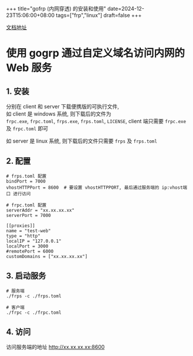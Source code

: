 +++
title="gofrp (内网穿透) 的安装和使用"
date=2024-12-23T15:06:00+08:00
tags=["frp","linux"]
draft=false
+++

[文档地址](https://gofrp.org/zh-cn/docs/)

# 使用 gogrp 通过自定义域名访问内网的 Web 服务

## 1. 安装
分别在 client 和 server 下载便携版的可执行文件,   
如 client 是 windows 系统, 则下载后的文件为  
`frpc.exe`, `frpc.toml`, `frps.exe`, `frps.toml`, `LICENSE`, client 端只需要 `frpc.exe` 及 `frpc.toml` 即可

如 server 是 linux 系统, 则下载后的文件只需要 `frps` 及 `frps.toml`

## 2. 配置
```
# frps.toml 配置
bindPort = 7000
vhostHTTPPort = 8600  # 要设置 vhostHTTPPORT, 最后通过服务端的 ip:vhost端口 进行访问
```
  
```
# frpc.toml 配置
serverAddr = "xx.xx.xx.xx"
serverPort = 7000

[[proxies]]
name = "test-web"
type = "http"
localIP = "127.0.0.1"
localPort = 3000
#remotePort = 6000
customDomains = ["xx.xx.xx.xx"]
```

## 3. 启动服务

```
# 服务端
./frps -c ./frps.toml
```
  
```
# 客户端
./frpc -c ./frpc.toml
```

## 4. 访问
访问服务端的地址 http://xx.xx.xx.xx:8600